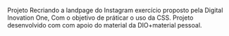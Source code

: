 Projeto Recriando a landpage do Instagram
exercício proposto pela Digital Inovation One,
Com o objetivo de práticar o uso da CSS. 
Projeto desenvolvido com com apoio do material da DIO+material pessoal.